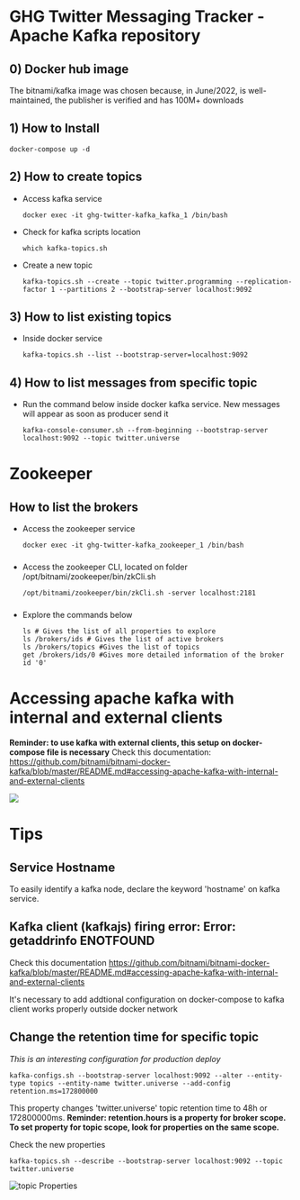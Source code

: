 
# GHG Twitter Messaging Tracker - Apache Kafka repository

## 0) Docker hub image
The bitnami/kafka image was chosen because, in June/2022, is well-maintained, the publisher is verified and has 100M+ downloads

## 1) How to Install

```
docker-compose up -d
```

## 2) How to create topics

- Access kafka service
  
    ```
    docker exec -it ghg-twitter-kafka_kafka_1 /bin/bash
    ```

- Check for kafka scripts location
    ```
    which kafka-topics.sh
    ```

- Create a new topic
    ```
    kafka-topics.sh --create --topic twitter.programming --replication-factor 1 --partitions 2 --bootstrap-server localhost:9092
    ```

## 3) How to list existing topics

- Inside docker service
    ```
    kafka-topics.sh --list --bootstrap-server=localhost:9092
    ```
## 4) How to list messages from specific topic
- Run the command below inside docker kafka service. New messages will appear as soon as producer send it
    ```
    kafka-console-consumer.sh --from-beginning --bootstrap-server localhost:9092 --topic twitter.universe
    ```


# Zookeeper

## How to list the brokers
- Access the zookeeper service
    ```
    docker exec -it ghg-twitter-kafka_zookeeper_1 /bin/bash
    ```
###
- Access the zookeeper CLI, located on folder /opt/bitnami/zookeeper/bin/zkCli.sh
    ```
    /opt/bitnami/zookeeper/bin/zkCli.sh -server localhost:2181
    ```
###
- Explore the commands below
    ```
   ls # Gives the list of all properties to explore
   ls /brokers/ids # Gives the list of active brokers
   ls /brokers/topics #Gives the list of topics
   get /brokers/ids/0 #Gives more detailed information of the broker id '0'
   ```



# Accessing apache kafka with internal and external clients

**Reminder: to use kafka with external clients, this setup on docker-compose file is necessary**
Check this documentation: https://github.com/bitnami/bitnami-docker-kafka/blob/master/README.md#accessing-apache-kafka-with-internal-and-external-clients


![](public/setup_for_external_client.png)


# Tips
## Service Hostname
To easily identify a kafka node, declare the keyword 'hostname' on kafka service. 

## Kafka client (kafkajs) firing error: Error: getaddrinfo ENOTFOUND
Check this documentation https://github.com/bitnami/bitnami-docker-kafka/blob/master/README.md#accessing-apache-kafka-with-internal-and-external-clients

It's necessary to add addtional configuration on docker-compose to kafka client works properly outside docker network

## Change the retention time for specific topic
_This is an interesting configuration for production deploy_

```
kafka-configs.sh --bootstrap-server localhost:9092 --alter --entity-type topics --entity-name twitter.universe --add-config retention.ms=172800000
```
This property changes 'twitter.universe' topic retention time to 48h or 172800000ms. **Reminder: retention.hours is a property for broker scope. To set property for topic scope, look for properties on the same scope.**

Check the new properties
```
kafka-topics.sh --describe --bootstrap-server localhost:9092 --topic twitter.universe
```
![topic Properties](public/topic_properties.png)